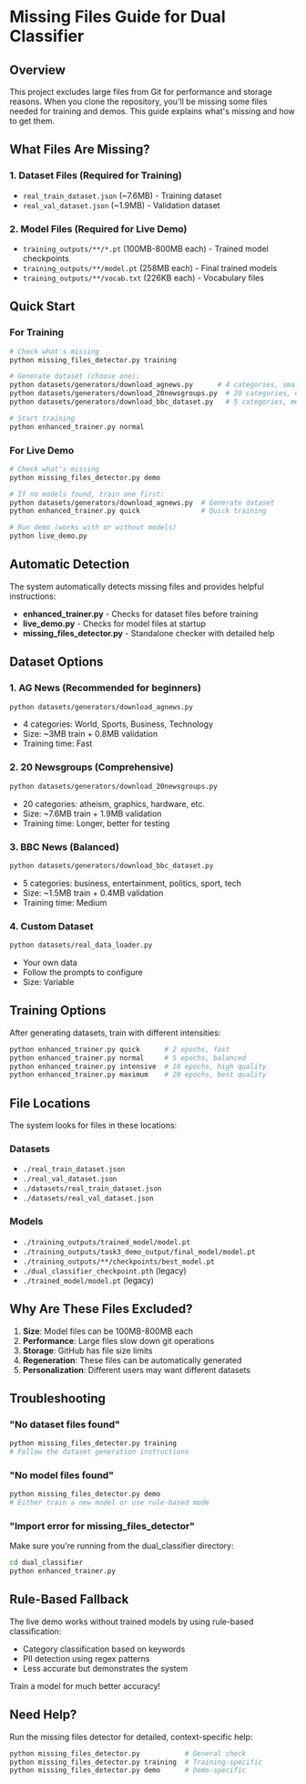 # Missing Files Guide for Dual Classifier

## Overview

This project excludes large files from Git for performance and storage reasons. When you clone the repository, you'll be missing some files needed for training and demos. This guide explains what's missing and how to get them.

## What Files Are Missing?

### 1. Dataset Files (Required for Training)
- `real_train_dataset.json` (~7.6MB) - Training dataset
- `real_val_dataset.json` (~1.9MB) - Validation dataset

### 2. Model Files (Required for Live Demo)
- `training_outputs/**/*.pt` (100MB-800MB each) - Trained model checkpoints
- `training_outputs/**/model.pt` (258MB each) - Final trained models
- `training_outputs/**/vocab.txt` (226KB each) - Vocabulary files

## Quick Start

### For Training
```bash
# Check what's missing
python missing_files_detector.py training

# Generate dataset (choose one):
python datasets/generators/download_agnews.py      # 4 categories, smaller
python datasets/generators/download_20newsgroups.py  # 20 categories, comprehensive
python datasets/generators/download_bbc_dataset.py   # 5 categories, medium

# Start training
python enhanced_trainer.py normal
```

### For Live Demo
```bash
# Check what's missing
python missing_files_detector.py demo

# If no models found, train one first:
python datasets/generators/download_agnews.py  # Generate dataset
python enhanced_trainer.py quick               # Quick training

# Run demo (works with or without models)
python live_demo.py
```

## Automatic Detection

The system automatically detects missing files and provides helpful instructions:

- **enhanced_trainer.py** - Checks for dataset files before training
- **live_demo.py** - Checks for model files at startup  
- **missing_files_detector.py** - Standalone checker with detailed help

## Dataset Options

### 1. AG News (Recommended for beginners)
```bash
python datasets/generators/download_agnews.py
```
- 4 categories: World, Sports, Business, Technology
- Size: ~3MB train + 0.8MB validation
- Training time: Fast

### 2. 20 Newsgroups (Comprehensive)
```bash
python datasets/generators/download_20newsgroups.py
```
- 20 categories: atheism, graphics, hardware, etc.
- Size: ~7.6MB train + 1.9MB validation  
- Training time: Longer, better for testing

### 3. BBC News (Balanced)
```bash
python datasets/generators/download_bbc_dataset.py
```
- 5 categories: business, entertainment, politics, sport, tech
- Size: ~1.5MB train + 0.4MB validation
- Training time: Medium

### 4. Custom Dataset
```bash
python datasets/real_data_loader.py
```
- Your own data
- Follow the prompts to configure
- Size: Variable

## Training Options

After generating datasets, train with different intensities:

```bash
python enhanced_trainer.py quick      # 2 epochs, fast
python enhanced_trainer.py normal     # 5 epochs, balanced  
python enhanced_trainer.py intensive  # 10 epochs, high quality
python enhanced_trainer.py maximum    # 20 epochs, best quality
```

## File Locations

The system looks for files in these locations:

### Datasets
- `./real_train_dataset.json`
- `./real_val_dataset.json`
- `./datasets/real_train_dataset.json`
- `./datasets/real_val_dataset.json`

### Models
- `./training_outputs/trained_model/model.pt`
- `./training_outputs/task3_demo_output/final_model/model.pt`
- `./training_outputs/**/checkpoints/best_model.pt`
- `./dual_classifier_checkpoint.pth` (legacy)
- `./trained_model/model.pt` (legacy)

## Why Are These Files Excluded?

1. **Size**: Model files can be 100MB-800MB each
2. **Performance**: Large files slow down git operations
3. **Storage**: GitHub has file size limits
4. **Regeneration**: These files can be automatically generated
5. **Personalization**: Different users may want different datasets

## Troubleshooting

### "No dataset files found"
```bash
python missing_files_detector.py training
# Follow the dataset generation instructions
```

### "No model files found"  
```bash
python missing_files_detector.py demo
# Either train a new model or use rule-based mode
```

### "Import error for missing_files_detector"
Make sure you're running from the dual_classifier directory:
```bash
cd dual_classifier
python enhanced_trainer.py
```

## Rule-Based Fallback

The live demo works without trained models by using rule-based classification:
- Category classification based on keywords
- PII detection using regex patterns
- Less accurate but demonstrates the system

Train a model for much better accuracy!

## Need Help?

Run the missing files detector for detailed, context-specific help:
```bash
python missing_files_detector.py           # General check
python missing_files_detector.py training  # Training-specific
python missing_files_detector.py demo      # Demo-specific
``` 